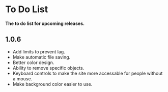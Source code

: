 # To Do List
<b>The to do list for upcoming releases.</b>

## 1.0.6
- Add limits to prevent lag.
- Make automatic file saving.
- Better color design.
- Ability to remove specific objects.
- Keyboard controls to make the site more accessable for people without a mouse.
- Make background color easier to use.

